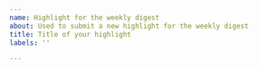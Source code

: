 ```yaml
---
name: Highlight for the weekly digest
about: Used to submit a new highlight for the weekly digest
title: Title of your highlight
labels: ''

---
```



